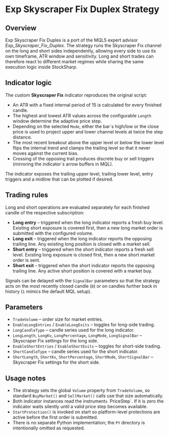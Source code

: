 # Exp Skyscraper Fix Duplex Strategy

## Overview
Exp Skyscraper Fix Duplex is a port of the MQL5 expert advisor *Exp_Skyscraper_Fix_Duplex*. The strategy runs the Skyscraper Fix channel on the long and short sides independently, allowing every side to use its own timeframe, ATR window and sensitivity. Long and short trades can therefore react to different market regimes while sharing the same execution logic inside StockSharp.

## Indicator logic
The custom **Skyscraper Fix** indicator reproduces the original script:

- An ATR with a fixed internal period of 15 is calculated for every finished candle.
- The highest and lowest ATR values across the configurable `Length` window determine the adaptive price step.
- Depending on the selected `Mode`, either the bar`s high/low or the close price is used to project upper and lower channel levels at twice the step distance.
- The most recent breakout above the upper level or below the lower level flips the internal trend and clamps the trailing level so that it never moves against the current bias.
- Crossing of the opposing trail produces discrete buy or sell triggers (mirroring the indicator`s arrow buffers in MQL).

The indicator exposes the trailing upper level, trailing lower level, entry triggers and a midline that can be plotted if desired.

## Trading rules
Long and short operations are evaluated separately for each finished candle of the respective subscription:

- **Long entry** – triggered when the long indicator reports a fresh buy level. Existing short exposure is covered first, then a new long market order is submitted with the configured volume.
- **Long exit** – triggered when the long indicator reports the opposing trailing line. Any existing long position is closed with a market sell.
- **Short entry** – triggered when the short indicator reports a fresh sell level. Existing long exposure is closed first, then a new short market order is sent.
- **Short exit** – triggered when the short indicator reports the opposing trailing line. Any active short position is covered with a market buy.

Signals can be delayed with the `SignalBar` parameters so that the strategy acts on the most recently closed candle (`0`) or on candles further back in history (`1` mimics the default MQL setup).

## Parameters
- `TradeVolume` – order size for market entries.
- `EnableLongEntries` / `EnableLongExits` – toggles for long-side trading.
- `LongCandleType` – candle series used for the long indicator.
- `LongLength`, `LongKv`, `LongPercentage`, `LongMode`, `LongSignalBar` – Skyscraper Fix settings for the long side.
- `EnableShortEntries` / `EnableShortExits` – toggles for short-side trading.
- `ShortCandleType` – candle series used for the short indicator.
- `ShortLength`, `ShortKv`, `ShortPercentage`, `ShortMode`, `ShortSignalBar` – Skyscraper Fix settings for the short side.

## Usage notes
- The strategy sets the global `Volume` property from `TradeVolume`, so standard `BuyMarket()` and `SellMarket()` calls use that size automatically.
- Both indicator instances read the instrument`s `PriceStep`. If it is zero the indicator waits silently until a valid price step becomes available.
- `StartProtection()` is invoked on start so platform-level protections are active before the first order is submitted.
- There is no separate Python implementation; the `PY` directory is intentionally omitted as requested.
